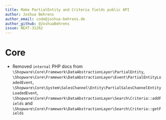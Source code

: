 ```yaml
---
title: Make PartialEntity and Criteria fields public API
author: Joshua Behrens
author_email: code@joshua-behrens.de
author_github: @JoshuaBehrens
issue: NEXT-31262
---
```

# Core
* Removed `internal` PHP docs from `\Shopware\Core\Framework\DataAbstractionLayer\PartialEntity`, `\Shopware\Core\Framework\DataAbstractionLayer\Event\PartialEntityLoadedEvent`, `\Shopware\Core\System\SalesChannel\Entity\PartialSalesChannelEntityLoadedEvent`, `\Shopware\Core\Framework\DataAbstractionLayer\Search\Criteria::addFields` and `\Shopware\Core\Framework\DataAbstractionLayer\Search\Criteria::getFields`
